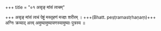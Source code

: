 +++
title = "०१ असृङ् मांसं त्वचम्"

+++
असृङ् मांसं त्वचं पेष्ट्रं मस्तृहणं मज्ज्ञः शरीरम् । +++(Bhatt. peṣṭramastṛhaṇaṃ)+++  
अग्निः क्रव्याद् अत्त्व् अमुष्यामुष्यायणस्यामुष्याः पुत्रस्य ॥